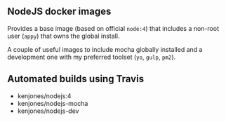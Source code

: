 ## NodeJS docker images

Provides a base image (based on official `node:4`) that includes a non-root user (`appy`) that owns the global install.

A couple of useful images to include mocha globally installed and a development one with my preferred toolset (`yo`, `gulp`, `pm2`).

## Automated builds using Travis

- kenjones/nodejs:4
- kenjones/nodejs-mocha
- kenjones/nodejs-dev

